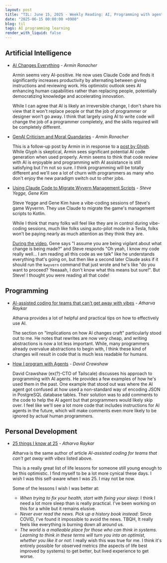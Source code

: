 ```yaml
---
layout: post
title: "TIL: June 15, 2025 - Weekly Reading: AI, Programming with agents, and Personal Development"
date: "2025-06-15 00:00:00 +0900"
blog: til
tags: AI programming learning
render_with_liquid: false
---
```


## Artificial Intelligence

- [AI Changes Everything](https://lucumr.pocoo.org/2025/6/4/changes/) - _Armin Ronacher_

    Armin seems very AI-positive. He now uses Claude Code and finds it
    significantly increases productivity by alternating between giving
    instructions and reviewing work. His optimistic outlook sees AI enhancing
    human capabilities rather than replacing people, potentially democratizing
    knowledge and accelerating innovation.

    While I can agree that AI is likely an irreversible change, I don't share
    his view that it won't replace people or that the job of programmer or
    designer won't go away. I think that largely using AI to write code will
    change the job of a programmer completely, and the skills required will be
    completely different.

- [GenAI Criticism and Moral Quandaries](https://lucumr.pocoo.org/2025/6/10/genai-criticism/) - _Armin Ronacher_

    This is a follow-up post by Armin in in response to a [post by Glyph](https://blog.glyph.im/2025/06/i-think-im-done-thinking-about-genai-for-now.html).
    While Glyph is skeptical, Armin sees significant potential AI code
    generation when used properly. Armin seems to think that code review with AI
    is enjoyable and programming with AI assistance is still satisfying but I'm
    not so sure. I think programming will be totally different and we'll see a
    lot of churn with programmers as many who don't enjoy the new paradigm
    switch out to other jobs.

- [Using Claude Code to Migrate Wyvern Management Scripts](https://www.youtube.com/watch?v=HtqxI53h7zM) - _Steve Yegge, Gene Kim_

    Steve Yegge and Gene Kim have a vibe-coding sessions of Steve's game
    Wyvernn. They use Claude to migrate the game's management scripts to Kotlin.

    While I think that many folks will feel like they are in control during
    vibe-coding sessions, much like folks using auto-pilot mode in a Tesla,
    folks won't be paying nearly as much attention as they think they are.

    [During the video](https://www.youtube.com/watch?v=HtqxI53h7zM&t=558s), Gene
    says "I assume you are being vigilant about what change is being made?" and
    Steve responds "Oh yeah, I know my code really well... I am reading all this
    code as we talk" like he understands everything that's going on, but then
    like a second later Claude asks if it should run the `kwyvern` command that
    just wrote and he's like "do you want to proceed? Yeeaaah, I don't know what
    this means but sure!". But Steve! I thought you were reading all that code!

## Programming

- [AI-assisted coding for teams that can't get away with vibes](https://blog.nilenso.com/blog/2025/05/29/ai-assisted-coding/) - _Atharva Raykar_

    Atharva provides a lot of helpful and practical tips on how to effectively
    use AI.

    The section on "Implications on how AI changes craft" particularly stood out
    to me. He notes that rewrites are now very cheap, and writing abstractions
    is now a lot less important. While, many programmers already overvalue
    abstractions to begin with, I think these kind of changes will result in
    code that is much less readable for humans.

- [How I program with Agents](https://sketch.dev/blog/programming-with-agents) - _David Crawshaw_

    David Crawshaw (ex(?)-CTO of Tailscale) discusses his approach to
    programming with AI agents. He provides a few examples of how he's used them
    in the past. One example that stood out was where the AI agent got confused
    at how used a non-standard way of encoding JSON in PostgreSQL database
    tables. Their solution was to add comments to the code to help the AI agent
    but that programmers would likely skip over. I feel like we'll see a lot
    more code that includes instructions for AI agents in the future, which will
    make comments even more likely to be ignored by actual human programmers.

## Personal Development

- [25 things I know at 25](https://atharvaraykar.com/25-things-i-know-at-25/) - _Atharva Raykar_

    Atharva is the same author of article _AI-assisted coding for teams that
    can't get away with vibes_ listed above.

    This is a really great list of life lessons for someone still young enough
    to be this optimistic. I find myself to be a lot more cynical these days. I
    wish I was this self-aware when I was 25. I may not be now.

    Some of the lessons I wish I was better at:

    - _When trying to fix your health, start with fixing your sleep_: I think I
      need a lot more sleep than is really practical. I've been working on this
      for a while but it remains elusive.
    - _Never ever read the news. Pick up a history book instead_: Since COVID,
      I've found it impossible to avoid the news. TBQH, It really feels like
      everything is burning down all around us.
    - _The world is a malleable place for those who can think in systems.
      Learning to think in these terms will turn you into an optimist, whether
      you like it or not_: I really wish this was true for me. I think it's
      entirely possible for observed metrics (the aspects of life best improved
      by systems) to get better, but lived experience to get worse.
